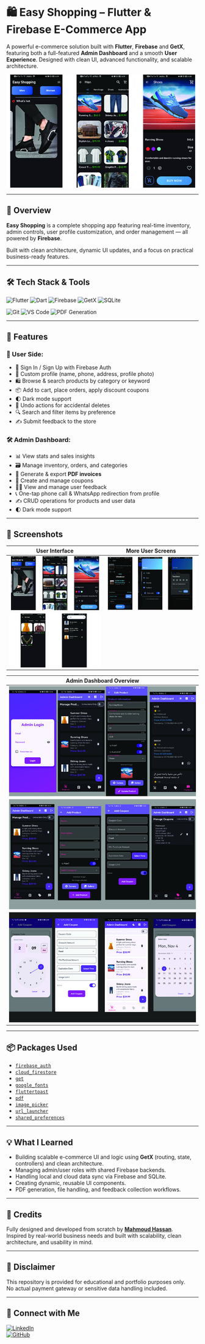 # 🛍️ Easy Shopping – Flutter & Firebase E-Commerce App

A powerful e-commerce solution built with **Flutter**, **Firebase** and **GetX**, featuring both a full-featured **Admin Dashboard** and a smooth **User Experience**. Designed with clean UI, advanced functionality, and scalable architecture.

![cover](screenshots/user1.jpg)

---

## 📱 Overview

**Easy Shopping** is a complete shopping app featuring real-time inventory, admin controls, user profile customization, and order management — all powered by **Firebase**.

Built with clean architecture, dynamic UI updates, and a focus on practical business-ready features.

---

## 🛠️ Tech Stack & Tools

![Flutter](https://img.shields.io/badge/Flutter-02569B?style=for-the-badge&logo=flutter&logoColor=white)
![Dart](https://img.shields.io/badge/Dart-0175C2?style=for-the-badge&logo=dart&logoColor=white)
![Firebase](https://img.shields.io/badge/Firebase-FFCA28?style=for-the-badge&logo=firebase&logoColor=white)
![GetX](https://img.shields.io/badge/GetX-E91E63?style=for-the-badge&logo=flutter&logoColor=white)
![SQLite](https://img.shields.io/badge/SQLite-07405E?style=for-the-badge&logo=sqlite&logoColor=white)

![Git](https://img.shields.io/badge/Git-F05032?style=for-the-badge&logo=git&logoColor=white)
![VS Code](https://img.shields.io/badge/VS%20Code-007ACC?style=for-the-badge&logo=visual-studio-code&logoColor=white)
![PDF Generation](https://img.shields.io/badge/PDF--Support-BD93F9?style=for-the-badge&logo=adobe-acrobat-reader&logoColor=white)

---

## 🎯 Features

### 🧑 User Side:

- 🔐 Sign In / Sign Up with Firebase Auth
- 👤 Custom profile (name, phone, address, profile photo)
- 🛍️ Browse & search products by category or keyword
- 📦 Add to cart, place orders, apply discount coupons
- 🌓 Dark mode support
- 🔄 Undo actions for accidental deletes
- 🔍 Search and filter items by preference
- ✍️ Submit feedback to the store

### 🛠️ Admin Dashboard:

- 📊 View stats and sales insights
- 🗃️ Manage inventory, orders, and categories
- 🧾 Generate & export **PDF invoices**
- 🎁 Create and manage coupons
- 🧑‍💼 View and manage user feedback
- 📞 One-tap phone call & WhatsApp redirection from profile
- ✍️ CRUD operations for products and user data
- 🌓 Dark mode support

---

## 📸 Screenshots

| User Interface                  | More User Screens               |
| ------------------------------- | ------------------------------- |
| ![User1](screenshots/user1.jpg) | ![User2](screenshots/user2.jpg) |
| ![User3](screenshots/user3.jpg) |

| Admin Dashboard Overview                         |
| ------------------------------------------------ |
| ![Admin1](screenshots/Admin%20dashboard%201.jpg) |
| ![Admin2](screenshots/Admin%20dashboard%202.jpg) |
| ![Admin3](screenshots/Admin%20dashboard%203.jpg) |

---

## 📦 Packages Used

- [`firebase_auth`](https://pub.dev/packages/firebase_auth)
- [`cloud_firestore`](https://pub.dev/packages/cloud_firestore)
- [`get`](https://pub.dev/packages/get)
- [`google_fonts`](https://pub.dev/packages/google_fonts)
- [`fluttertoast`](https://pub.dev/packages/fluttertoast)
- [`pdf`](https://pub.dev/packages/pdf)
- [`image_picker`](https://pub.dev/packages/image_picker)
- [`url_launcher`](https://pub.dev/packages/url_launcher)
- [`shared_preferences`](https://pub.dev/packages/shared_preferences)

---

## 💡 What I Learned

- Building scalable e-commerce UI and logic using **GetX** (routing, state, controllers) and clean architecture.
- Managing admin/user roles with shared Firebase backends.
- Handling local and cloud data sync via Firebase and SQLite.
- Creating dynamic, reusable UI components.
- PDF generation, file handling, and feedback collection workflows.

---

## 🙌 Credits

Fully designed and developed from scratch by [**Mahmoud Hassan**](https://github.com/MahmoudHassan12).  
Inspired by real-world business needs and built with scalability, clean architecture, and usability in mind.

---

## 🚫 Disclaimer

This repository is provided for educational and portfolio purposes only.  
No actual payment gateway or sensitive data handling included.

---

## 🔗 Connect with Me

[![LinkedIn](https://img.shields.io/badge/LinkedIn-Mahmoud%20Hassan-0A66C2?style=flat-square&logo=linkedin&logoColor=white)](https://www.linkedin.com/in/mahmoudhassan0)  
[![GitHub](https://img.shields.io/badge/GitHub-MahmoudHassan12-181717?style=flat-square&logo=github&logoColor=white)](https://github.com/MahmoudHassan12)
